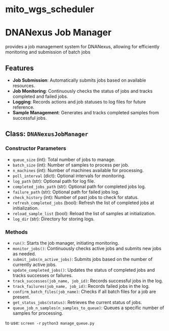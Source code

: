 # mito_wgs_scheduler

# DNANexus Job Manager

provides a job management system for DNANexus, allowing for efficiently monitoring and submission of batch jobs

## Features

- **Job Submission**: Automatically submits jobs based on available resources.
- **Job Monitoring**: Continuously checks the status of jobs and tracks completed and failed jobs.
- **Logging**: Records actions and job statuses to log files for future reference.
- **Sample Management**: Generates and tracks completed samples from successful jobs.

## Class: `DNANexusJobManager`

### Constructor Parameters
- `queue_size` (int): Total number of jobs to manage.
- `batch_size` (int): Number of samples to process per job.
- `n_machines` (int): Number of machines available for processing.
- `poll_interval` (dict): Optional intervals for monitoring.
- `log_path` (str): Optional path for log file.
- `completed_jobs_path` (str): Optional path for completed jobs log.
- `failure_path` (str): Optional path for failed jobs log.
- `check_history` (int): Number of past jobs to check for status.
- `refresh_completed_jobs` (bool): Refresh the list of completed jobs at initialization.
- `reload_sample_list` (bool): Reload the list of samples at initialization.
- `log_dir` (str): Directory for storing logs.

### Methods

- `run()`: Starts the job manager, initiating monitoring.
- `monitor_jobs()`: Continuously checks active jobs and submits new jobs as needed.
- `submit_jobs(n_active_jobs)`: Submits jobs based on the number of currently active jobs.
- `update_completed_jobs()`: Updates the status of completed jobs and tracks successes or failures.
- `track_successes(job_name, job_id)`: Records successful jobs in the log.
- `track_failures(job_name, job_id)`: Records failed jobs in the log.
- `confirm_batch_files(job_name)`: Checks if all batch files for a job are present.
- `get_status_jobs(status)`: Retrieves the current status of jobs.
- `queue_job_n_samples(n_samples_to_queue)`: Queues a specific number of samples for processing.

to use:
`screen -r`
`python3 manage_queue.py`
